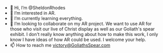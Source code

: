 - 👋 Hi, I’m @SheldonRhodes
- 👀 I’m interested in AR.
- 🌱 I’m currently learning everything.
- 💞️ I’m looking to collaborate on my AR project. We want to use AR for those who visit our live of Christ display as well as our Goliath's spear exhibit. I don't really know anything about how to make this work, I only know I have ideas of how AR could be used. I welcome your help.
- 📫 How to reach me victory@GoliathsSpear.com
